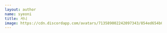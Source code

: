 ```yaml
---
layout: author
name: syeoni
title: 셔니
image: https://cdn.discordapp.com/avatars/713589002242097343/854ed654b04814b53bea3017bfe19100.png?size=256
---
```

